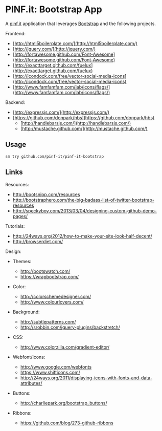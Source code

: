 PINF.it: Bootstrap App
======================

A [pinf.it](http://pinf.it) application that leverages [Bootstrap](http://twitter.github.com/bootstrap/) and the following projects.

Frontend:

  * [http://html5boilerplate.com/](http://html5boilerplate.com/)
  * [http://jquery.com/](http://jquery.com/)
  * [http://fortawesome.github.com/Font-Awesome](http://fortawesome.github.com/Font-Awesome)
  * [http://exacttarget.github.com/fuelux](http://exacttarget.github.com/fuelux)
  * [http://icondock.com/free/vector-social-media-icons](http://icondock.com/free/vector-social-media-icons)
  * [http://www.famfamfam.com/lab/icons/flags/](http://www.famfamfam.com/lab/icons/flags/)

Backend:

  * [http://expressjs.com/](http://expressjs.com/)
  * [https://github.com/donpark/hbs](https://github.com/donpark/hbs)
    * [http://handlebarsjs.com/](http://handlebarsjs.com/)
    * [http://mustache.github.com/](http://mustache.github.com/)


Usage
-----

	sm try github.com/pinf-it/pinf-it-bootstrap


Links
-----

Resources:

  * http://bootsnipp.com/resources
  * http://bootstraphero.com/the-big-badass-list-of-twitter-bootstrap-resources
  * http://speckyboy.com/2013/03/04/designing-custom-github-demo-pages/

Tutorials:

  * http://24ways.org/2012/how-to-make-your-site-look-half-decent/
  * http://browserdiet.com/

Design:

  * Themes:

    * http://bootswatch.com/
    * https://wrapbootstrap.com/

  * Color:

    * http://colorschemedesigner.com/
    * http://www.colourlovers.com/

  * Background:

    * http://subtlepatterns.com/
    * http://srobbin.com/jquery-plugins/backstretch/

  * CSS:

    * http://www.colorzilla.com/gradient-editor/

  * Webfont/Icons:

    * http://www.google.com/webfonts
    * https://www.shifticons.com/
    * http://24ways.org/2011/displaying-icons-with-fonts-and-data-attributes/

  * Buttons:

    * http://charliepark.org/bootstrap_buttons/

  * Ribbons:

    * https://github.com/blog/273-github-ribbons
